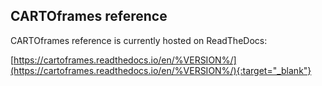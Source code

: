 ## CARTOframes reference

CARTOframes reference is currently hosted on ReadTheDocs:

[https://cartoframes.readthedocs.io/en/%VERSION%/](https://cartoframes.readthedocs.io/en/%VERSION%/){:target="_blank"}